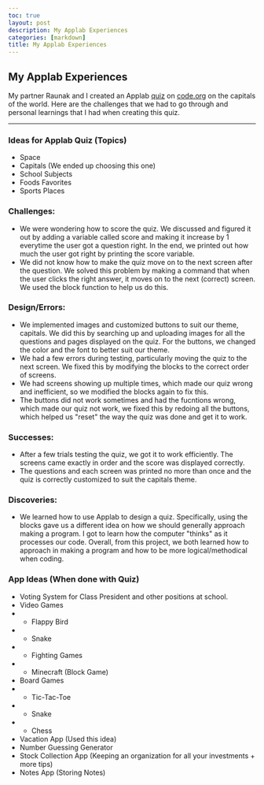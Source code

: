 ```yaml
---
toc: true
layout: post
description: My Applab Experiences
categories: [markdown]
title: My Applab Experiences
---
```



## My Applab Experiences

My partner Raunak and I created an Applab [quiz](https://studio.code.org/projects/applab/6TmfHYt7qkPd1WumAI3dkp8m1V7Ipoj_lA3-09HnZ3g) on [code.org](https://code.org/) on the capitals of the world. Here are the challenges that we had to go through and personal learnings that I had when creating this quiz. 

___

### Ideas for Applab Quiz (Topics)
- Space
- Capitals (We ended up choosing this one)
- School Subjects 
- Foods Favorites
- Sports Places

### Challenges:

- We were wondering how to score the quiz. We discussed and figured it out by adding a variable called score and making it increase by 1 everytime the user got a question right. In the end, we printed out how much the user got right by printing the score variable. 
- We did not know how to make the quiz move on to the next screen after the question. We solved this problem by making a command that when the user clicks the right answer, it moves on to the next (correct) screen. We used the block function to help us do this.

### Design/Errors:

- We implemented images and customized buttons to suit our theme, capitals. We did this by searching up and uploading images for all the questions and pages displayed on the quiz. 
For the buttons, we changed the color and the font to better suit our theme. 
- We had a few errors during testing, particularly moving the quiz to the next screen. We fixed this by modifying the blocks to the correct order of screens. 
- We had screens showing up multiple times, which made our quiz wrong and inefficient, so we modified the blocks again to fix this.
- The buttons did not work sometimes and had the fucntions wrong, which made our quiz not work, we fixed this by redoing all the buttons, which helped us "reset" the way the quiz was done and get it to work. 

### Successes:

- After a few trials testing the quiz, we got it to work efficiently. The screens came exactly in order and the score was displayed correctly. 
- The questions and each screen was printed no more than once and the quiz is correctly customized to suit the capitals theme. 

### Discoveries:

- We learned how to use Applab to design a quiz. Specifically, using the blocks gave us a different idea on how we should generally approach making a program. 
I got to learn how the computer "thinks" as it processes our code. Overall, from this project, we both learned how to approach in making a program and how to be more logical/methodical when coding. 

### App Ideas (When done with Quiz)
- Voting System for Class President and other positions at school. 
- Video Games
- - Flappy Bird
- - Snake 
- - Fighting Games 
- - Minecraft (Block Game)
- Board Games
- - Tic-Tac-Toe
- - Snake
- - Chess
- Vacation App (Used this idea)
- Number Guessing Generator 
- Stock Collection App (Keeping an organization for all your investments + more tips)
- Notes App (Storing Notes)
